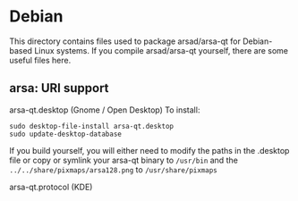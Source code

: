 
Debian
====================
This directory contains files used to package arsad/arsa-qt
for Debian-based Linux systems. If you compile arsad/arsa-qt yourself, there are some useful files here.

## arsa: URI support ##


arsa-qt.desktop  (Gnome / Open Desktop)
To install:

	sudo desktop-file-install arsa-qt.desktop
	sudo update-desktop-database

If you build yourself, you will either need to modify the paths in
the .desktop file or copy or symlink your arsa-qt binary to `/usr/bin`
and the `../../share/pixmaps/arsa128.png` to `/usr/share/pixmaps`

arsa-qt.protocol (KDE)

